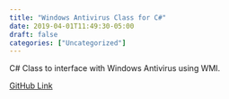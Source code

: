 ```yaml
---
title: "Windows Antivirus Class for C#"
date: 2019-04-01T11:49:30-05:00
draft: false
categories: ["Uncategorized"]
---
```


C# Class to interface with Windows Antivirus using WMI.

[GitHub Link](https://github.com/mitchellurgero/windowsantivirus)
